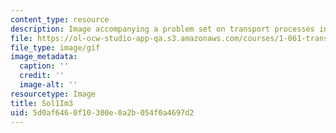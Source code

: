 ```yaml
---
content_type: resource
description: Image accompanying a problem set on transport processes in the environment.
file: https://ol-ocw-studio-app-qa.s3.amazonaws.com/courses/1-061-transport-processes-in-the-environment-fall-2008/5d0af6460f10300e0a2b054f0a4697d2_Sol1Im3.gif
file_type: image/gif
image_metadata:
  caption: ''
  credit: ''
  image-alt: ''
resourcetype: Image
title: Sol1Im3
uid: 5d0af646-0f10-300e-0a2b-054f0a4697d2
---
```

